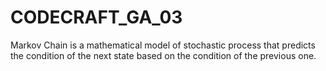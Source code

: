 # CODECRAFT_GA_03
Markov Chain is a mathematical model of stochastic process that predicts the condition of the next state based on the condition of the previous one.
